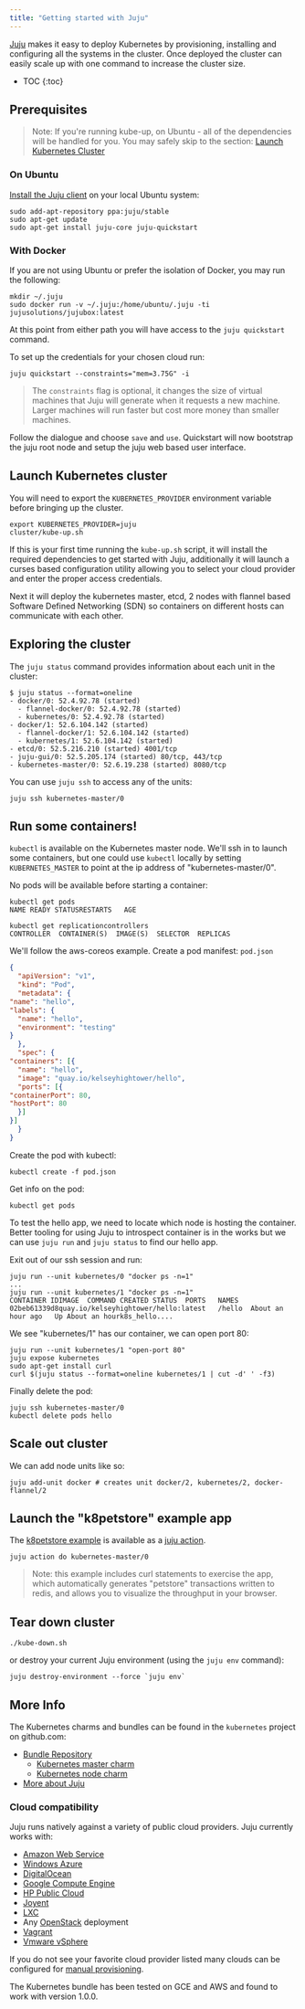 ```yaml
---
title: "Getting started with Juju"
---
```

[Juju](https://jujucharms.com/docs/stable/about-juju) makes it easy to deploy
Kubernetes by provisioning, installing and configuring all the systems in
the cluster.  Once deployed the cluster can easily scale up with one command
to increase the cluster size.

* TOC
{:toc}

## Prerequisites

> Note: If you're running kube-up, on Ubuntu - all of the dependencies
> will be handled for you. You may safely skip to the section:
> [Launch Kubernetes Cluster](#launch-kubernetes-cluster)

### On Ubuntu

[Install the Juju client](https://jujucharms.com/get-started) on your
local Ubuntu system:

```shell
sudo add-apt-repository ppa:juju/stable
sudo apt-get update
sudo apt-get install juju-core juju-quickstart
```

### With Docker

If you are not using Ubuntu or prefer the isolation of Docker, you may
run the following:

```shell
mkdir ~/.juju
sudo docker run -v ~/.juju:/home/ubuntu/.juju -ti jujusolutions/jujubox:latest
```

At this point from either path you will have access to the `juju
quickstart` command.

To set up the credentials for your chosen cloud run:

```shell
juju quickstart --constraints="mem=3.75G" -i
```

> The `constraints` flag is optional, it changes the size of virtual machines
> that Juju will generate when it requests a new machine.  Larger machines
> will run faster but cost more money than smaller machines.

Follow the dialogue and choose `save` and `use`.  Quickstart will now
bootstrap the juju root node and setup the juju web based user
interface.


## Launch Kubernetes cluster

You will need to export the `KUBERNETES_PROVIDER` environment variable before
bringing up the cluster.

```shell
export KUBERNETES_PROVIDER=juju
cluster/kube-up.sh
```

If this is your first time running the `kube-up.sh` script, it will install
the required dependencies to get started with Juju, additionally it will
launch a curses based configuration utility allowing you to select your cloud
provider and enter the proper access credentials.

Next it will deploy the kubernetes master, etcd, 2 nodes with flannel based
Software Defined Networking (SDN) so containers on different hosts can
communicate with each other.


## Exploring the cluster

The `juju status` command provides information about each unit in the cluster:

```shell
$ juju status --format=oneline
- docker/0: 52.4.92.78 (started)
  - flannel-docker/0: 52.4.92.78 (started)
  - kubernetes/0: 52.4.92.78 (started)
- docker/1: 52.6.104.142 (started)
  - flannel-docker/1: 52.6.104.142 (started)
  - kubernetes/1: 52.6.104.142 (started)
- etcd/0: 52.5.216.210 (started) 4001/tcp
- juju-gui/0: 52.5.205.174 (started) 80/tcp, 443/tcp
- kubernetes-master/0: 52.6.19.238 (started) 8080/tcp
```

You can use `juju ssh` to access any of the units:

```shell
juju ssh kubernetes-master/0
```

## Run some containers!

`kubectl` is available on the Kubernetes master node.  We'll ssh in to
launch some containers, but one could use `kubectl` locally by setting
`KUBERNETES_MASTER` to point at the ip address of "kubernetes-master/0".

No pods will be available before starting a container:

```shell
kubectl get pods
NAME READY STATUSRESTARTS   AGE

kubectl get replicationcontrollers
CONTROLLER  CONTAINER(S)  IMAGE(S)  SELECTOR  REPLICAS
```

We'll follow the aws-coreos example. Create a pod manifest: `pod.json`

```json
{
  "apiVersion": "v1",
  "kind": "Pod",
  "metadata": {
"name": "hello",
"labels": {
  "name": "hello",
  "environment": "testing"
}
  },
  "spec": {
"containers": [{
  "name": "hello",
  "image": "quay.io/kelseyhightower/hello",
  "ports": [{
"containerPort": 80,
"hostPort": 80
  }]
}]
  }
}
```

Create the pod with kubectl:

```shell
kubectl create -f pod.json
```

Get info on the pod:

```shell
kubectl get pods
```

To test the hello app, we need to locate which node is hosting
the container. Better tooling for using Juju to introspect container
is in the works but we can use `juju run` and `juju status` to find
our hello app.

Exit out of our ssh session and run:

```shell
juju run --unit kubernetes/0 "docker ps -n=1"
...
juju run --unit kubernetes/1 "docker ps -n=1"
CONTAINER IDIMAGE  COMMAND CREATED STATUS  PORTS   NAMES
02beb61339d8quay.io/kelseyhightower/hello:latest   /hello  About an hour ago   Up About an hourk8s_hello....
```

We see "kubernetes/1" has our container, we can open port 80:

```shell
juju run --unit kubernetes/1 "open-port 80"
juju expose kubernetes
sudo apt-get install curl
curl $(juju status --format=oneline kubernetes/1 | cut -d' ' -f3)
```

Finally delete the pod:

```shell
juju ssh kubernetes-master/0
kubectl delete pods hello
```

## Scale out cluster

We can add node units like so:

```shell
juju add-unit docker # creates unit docker/2, kubernetes/2, docker-flannel/2
```

## Launch the "k8petstore" example app

The [k8petstore example](https://github.com/kubernetes/kubernetes/tree/{{page.githubbranch}}/examples/k8petstore/) is available as a
[juju action](https://jujucharms.com/docs/devel/actions).

```shell
juju action do kubernetes-master/0
```

> Note: this example includes curl statements to exercise the app, which
> automatically generates "petstore" transactions written to redis, and allows
> you to visualize the throughput in your browser.

## Tear down cluster

```shell
./kube-down.sh
```

or destroy your current Juju environment (using the `juju env` command):

```shell
juju destroy-environment --force `juju env`
```


## More Info

The Kubernetes charms and bundles can be found in the `kubernetes` project on
github.com:

 - [Bundle Repository](http://releases.k8s.io/{{page.githubbranch}}/cluster/juju/bundles)
   * [Kubernetes master charm](https://releases.k8s.io/{{page.githubbranch}}/cluster/juju/charms/trusty/kubernetes-master)
   * [Kubernetes node charm](https://releases.k8s.io/{{page.githubbranch}}/cluster/juju/charms/trusty/kubernetes)
 - [More about Juju](https://jujucharms.com)


### Cloud compatibility

Juju runs natively against a variety of public cloud providers. Juju currently
works with:

- [Amazon Web Service](https://jujucharms.com/docs/stable/config-aws)
- [Windows Azure](https://jujucharms.com/docs/stable/config-azure)
- [DigitalOcean](https://jujucharms.com/docs/stable/config-digitalocean)
- [Google Compute Engine](https://jujucharms.com/docs/stable/config-gce)
- [HP Public Cloud](https://jujucharms.com/docs/stable/config-hpcloud)
- [Joyent](https://jujucharms.com/docs/stable/config-joyent)
- [LXC](https://jujucharms.com/docs/stable/config-LXC)
- Any [OpenStack](https://jujucharms.com/docs/stable/config-openstack) deployment
- [Vagrant](https://jujucharms.com/docs/stable/config-vagrant)
- [Vmware vSphere](https://jujucharms.com/docs/stable/config-vmware)

If you do not see your favorite cloud provider listed many clouds can be
configured for [manual provisioning](https://jujucharms.com/docs/stable/config-manual).

The Kubernetes bundle has been tested on GCE and AWS and found to work with
version 1.0.0.